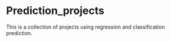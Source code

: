 # Prediction_projects
This is a collection of projects using regression and classification prediction.
